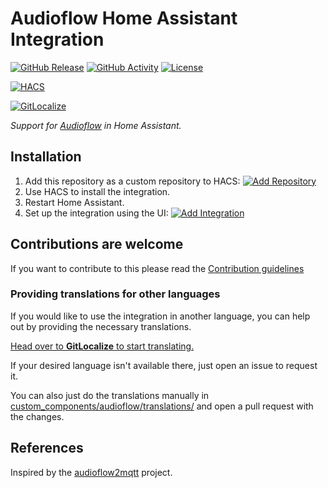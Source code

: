 # Audioflow Home Assistant Integration

[![GitHub Release](https://img.shields.io/github/release/siku2/hass-audioflow.svg?style=for-the-badge)](https://github.com/siku2/hass-audioflow/releases)
[![GitHub Activity](https://img.shields.io/github/commit-activity/y/siku2/hass-audioflow.svg?style=for-the-badge)](https://github.com/siku2/hass-audioflow/commits/main)
[![License](https://img.shields.io/github/license/siku2/hass-audioflow.svg?style=for-the-badge)](LICENSE)

[![HACS](https://img.shields.io/badge/HACS-Custom-orange.svg?style=for-the-badge)](https://hacs.xyz/docs/faq/custom_repositories)

[![GitLocalize](https://gitlocalize.com/repo/$GIT_LOCALIZE_PROJECT/whole_project/badge.svg)](https://gitlocalize.com/repo/$GIT_LOCALIZE_PROJECT/whole_project?utm_source=badge)

_Support for [Audioflow](https://flow.audio) in Home Assistant._

## Installation

1. Add this repository as a custom repository to HACS: [![Add Repository](https://my.home-assistant.io/badges/hacs_repository.svg)](https://my.home-assistant.io/redirect/hacs_repository/?owner=siku2&repository=hass-audioflow&category=integration)
2. Use HACS to install the integration.
3. Restart Home Assistant.
4. Set up the integration using the UI: [![Add Integration](https://my.home-assistant.io/badges/config_flow_start.svg)](https://my.home-assistant.io/redirect/config_flow_start/?domain=audioflow)

## Contributions are welcome

If you want to contribute to this please read the [Contribution guidelines](CONTRIBUTING.md)

### Providing translations for other languages

If you would like to use the integration in another language, you can help out by providing the necessary translations.

[Head over to **GitLocalize** to start translating.](https://gitlocalize.com/repo/$GIT_LOCALIZE_PROJECT)

If your desired language isn't available there, just open an issue to request it.

You can also just do the translations manually in [custom_components/audioflow/translations/](./custom_components/audioflow/translations/) and open a pull request with the changes.

## References

Inspired by the [audioflow2mqtt](https://github.com/Tediore/audioflow2mqtt) project.
